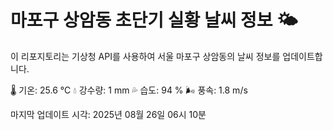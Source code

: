 
# 마포구 상암동 초단기 실황 날씨 정보 🌤️

이 리포지토리는 기상청 API를 사용하여 서울 마포구 상암동의 날씨 정보를 업데이트합니다. 

🌡️ 기온: 25.6 ℃
💧 강수량: 1 mm
💦 습도: 94 %
🌬️ 풍속: 1.8 m/s

마지막 업데이트 시각: 2025년 08월 26일 06시 10분    
